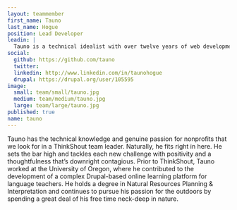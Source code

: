 ```yaml
---
layout: teammember
first_name: Tauno
last_name: Hogue
position: Lead Developer
leadin: |
  Tauno is a technical idealist with over twelve years of web development experience and a strong love for nonprofits. He brings a wealth of expertise to the table and leads by example, tackling each project with earnest fervor and a commitment to excellence.
social:
  github: https://github.com/tauno
  twitter: 
  linkedin: http://www.linkedin.com/in/taunohogue
  drupal: https://drupal.org/user/105595
image:
  small: team/small/tauno.jpg
  medium: team/medium/tauno.jpg
  large: team/large/tauno.jpg
published: true
name: tauno
---
```

Tauno has the technical knowledge and genuine passion for nonprofits that we look for in a ThinkShout team leader. Naturally, he fits right in here. He sets the bar high and tackles each new challenge with positivity and a thoughtfulness that’s downright contagious. Prior to ThinkShout, Tauno worked at the University of Oregon, where he contributed to the development of a complex Drupal-based online learning platform for language teachers. He holds a degree in Natural Resources Planning & Interpretation and continues to pursue his passion for the outdoors by spending a great deal of his free time neck-deep in nature.